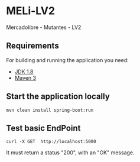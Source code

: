 # MELi-LV2
Mercadolibre - Mutantes - LV2

## Requirements

For building and running the application you need:

- [JDK 1.8](http://www.oracle.com/technetwork/java/javase/downloads/jdk8-downloads-2133151.html)
- [Maven 3](https://maven.apache.org)

## Start the application locally

```shell
mvn clean install spring-boot:run
```

## Test basic EndPoint

```shell
curl -X GET  http://localhost:5000
```
It must return a status "200", with an "OK" message.